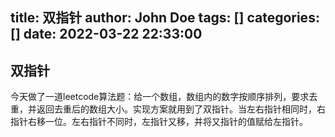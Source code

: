 title: 双指针
author: John Doe
tags: []
categories: []
date: 2022-03-22 22:33:00
---
## 双指针

今天做了一道leetcode算法题：给一个数组，数组内的数字按顺序排列，要求去重，并返回去重后的数组大小。实现方案就用到了双指针。当左右指针相同时，右指针右移一位。左右指针不同时，左指针又移，并将又指针的值赋给左指针。
